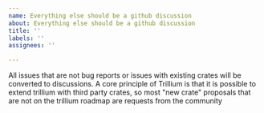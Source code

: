 ```yaml
---
name: Everything else should be a github discussion
about: Everything else should be a github discussion
title: ''
labels: ''
assignees: ''

---
```


All issues that are not bug reports or issues with existing crates will be converted to discussions. A core principle of Trillium is that it is possible to extend trillium with third party crates, so most "new crate" proposals that are not on the trillium roadmap are requests from the community
